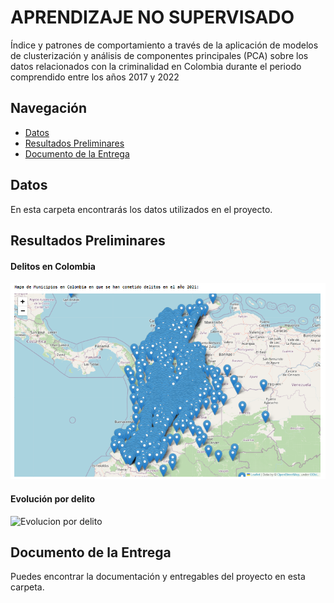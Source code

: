 <!DOCTYPE html>
<html lang="en">
<head>
    <meta charset="UTF-8">
    <meta name="viewport" content="width=device-width, initial-scale=1.0">
</head>
<body>

# APRENDIZAJE NO SUPERVISADO

Índice y patrones de comportamiento a través de la aplicación de modelos de clusterización y análisis de componentes principales (PCA) sobre los datos relacionados con la criminalidad en Colombia durante el periodo comprendido entre los años 2017 y 2022

## Navegación

- [Datos](Datos)
- [Resultados Preliminares](Resultados%20Preliminares)
- [Documento de la Entrega](Documento%20de%20la%20Entrega)

## Datos

En esta carpeta encontrarás los datos utilizados en el proyecto.

## Resultados Preliminares

#### Delitos en Colombia
![Delitos en Colombia](./Resultados%20Preliminares/Delitos%20en%20Colombia.png)

#### Evolución por delito
![Evolucion por delito](./Resultados%20Preliminares/Evolucion%20por%20delito%20ultimos%206%20años.png)

## Documento de la Entrega

Puedes encontrar la documentación y entregables del proyecto en esta carpeta.

</body>
</html>



